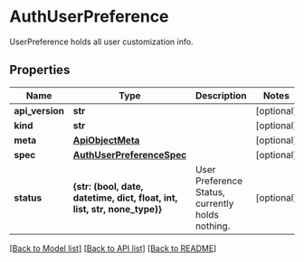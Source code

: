 # AuthUserPreference

UserPreference holds all user customization info.
## Properties
Name | Type | Description | Notes
------------ | ------------- | ------------- | -------------
**api_version** | **str** |  | [optional] 
**kind** | **str** |  | [optional] 
**meta** | [**ApiObjectMeta**](ApiObjectMeta.md) |  | [optional] 
**spec** | [**AuthUserPreferenceSpec**](AuthUserPreferenceSpec.md) |  | [optional] 
**status** | **{str: (bool, date, datetime, dict, float, int, list, str, none_type)}** | User Preference Status, currently holds nothing. | [optional] 

[[Back to Model list]](../README.md#documentation-for-models) [[Back to API list]](../README.md#documentation-for-api-endpoints) [[Back to README]](../README.md)


